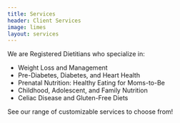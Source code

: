 ```yaml
---
title: Services
header: Client Services
image: limes
layout: services
---
```


We are Registered Dietitians who specialize in:

* Weight Loss and Management
* Pre-Diabetes, Diabetes, and Heart Health
* Prenatal Nutrition: Healthy Eating for Moms-to-Be
* Childhood, Adolescent, and Family Nutrition
* Celiac Disease and Gluten-Free Diets

See our range of customizable services to choose from!
